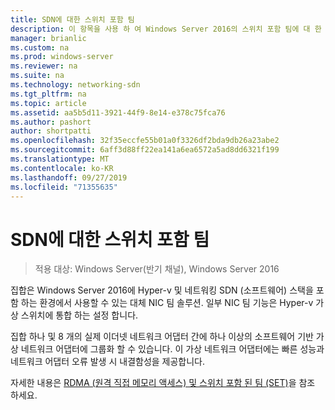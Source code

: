 ```yaml
---
title: SDN에 대한 스위치 포함 팀
description: 이 항목을 사용 하 여 Windows Server 2016의 스위치 포함 팀에 대 한 간략 한 개요를 확인할 수 있습니다.
manager: brianlic
ms.custom: na
ms.prod: windows-server
ms.reviewer: na
ms.suite: na
ms.technology: networking-sdn
ms.tgt_pltfrm: na
ms.topic: article
ms.assetid: aa5b5d11-3921-44f9-8e14-e378c75fca76
ms.author: pashort
author: shortpatti
ms.openlocfilehash: 32f35eccfe55b01a0f3326df2bda9db26a23abe2
ms.sourcegitcommit: 6aff3d88ff22ea141a6ea6572a5ad8dd6321f199
ms.translationtype: MT
ms.contentlocale: ko-KR
ms.lasthandoff: 09/27/2019
ms.locfileid: "71355635"
---
```

# <a name="switch-embedded-teaming-for-sdn"></a>SDN에 대한 스위치 포함 팀

>적용 대상: Windows Server(반기 채널), Windows Server 2016

집합은 Windows Server 2016에 Hyper-v 및 네트워킹 SDN (소프트웨어) 스택을 포함 하는 환경에서 사용할 수 있는 대체 NIC 팀 솔루션. 일부 NIC 팀 기능은 Hyper-v 가상 스위치에 통합 하는 설정 합니다. 

집합 하나 및 8 개의 실제 이더넷 네트워크 어댑터 간에 하나 이상의 소프트웨어 기반 가상 네트워크 어댑터에 그룹화 할 수 있습니다. 이 가상 네트워크 어댑터에는 빠른 성능과 네트워크 어댑터 오류 발생 시 내결함성을 제공합니다.

자세한 내용은 [RDMA (원격 직접 메모리 액세스) 및 스위치 포함 된 팀 (SET)](../../../virtualization//hyper-v-virtual-switch/RDMA-and-Switch-Embedded-Teaming.md)을 참조 하세요.
